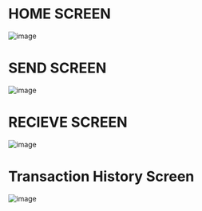 # HOME SCREEN
![image](https://github.com/sharmatarun392000/Blockchain-Projects/assets/83560354/573a61de-a34e-426c-ad36-c577b82d3017)
# SEND SCREEN
![image](https://github.com/sharmatarun392000/Blockchain-Projects/assets/83560354/ef2bbd85-33cc-4956-bfe5-3a6f473a1d4f)

# RECIEVE SCREEN
![image](https://github.com/sharmatarun392000/Blockchain-Projects/assets/83560354/e1214724-b334-41bd-8ece-2cc361ae5b4f)

# Transaction History Screen
![image](https://github.com/sharmatarun392000/Blockchain-Projects/assets/83560354/d7f6c2f5-01d2-4c86-9cd4-d8205419641d)

